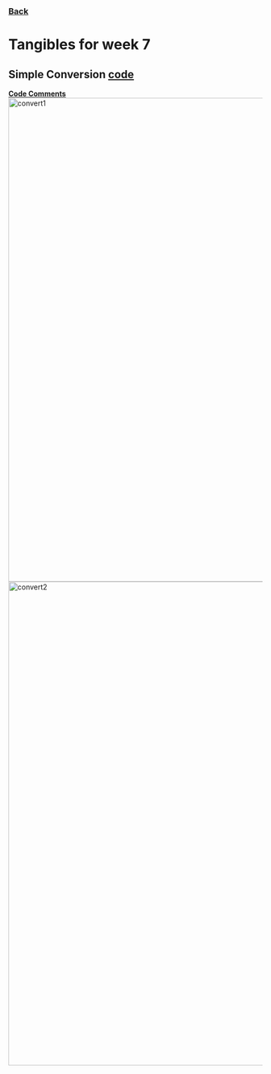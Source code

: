 ### <a href="https://alexd017.github.io/Tri3-IndivRepo/">Back</a>

# Tangibles for week 7

## Simple Conversion [code](https://github.com/willcyber/tri3/commit/95aee523b6f53682db7b0c53f56bb8ffcbd7c863#diff-612dcd9024d118c2572c520f3a0649cf14b82f268c3ed41745c510624da67f45R1)
[**Code Comments**](https://github.com/willcyber/tri3/commit/19cd6af44c8838660afad8c4d17493d88b296ffb#diff-612dcd9024d118c2572c520f3a0649cf14b82f268c3ed41745c510624da67f45)
<img width="960" alt="convert1" src="https://user-images.githubusercontent.com/89167210/167170645-62793943-2492-4594-8a8d-70ff4f31c985.png">
<img width="960" alt="convert2" src="https://user-images.githubusercontent.com/89167210/167170659-a39fdd11-ad2d-4305-b41f-58b9cc6a8851.png">
